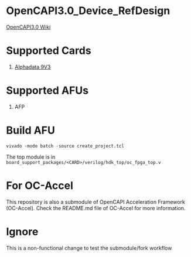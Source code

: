 # OpenCAPI3.0_Device_RefDesign

[OpenCAPI3.0 Wiki](https://github.com/OpenCAPI/OpenCAPI3.0_Client_RefDesign/wiki)

# Supported Cards
1. [Alphadata 9V3](https://www.alpha-data.com/dcp/products.php?product=adm-pcie-9v3)

# Supported AFUs
1. AFP

# Build AFU
```
vivado -mode batch -source create_project.tcl
```

The top module is in `board_support_packages/<CARD>/verilog/hdk_top/oc_fpga_top.v`

# For OC-Accel
This repository is also a submodule of OpenCAPI Acceleration Framework (OC-Accel). Check the README.md file of OC-Accel for more information.

# Ignore
This is a non-functional change to test the submodule/fork workflow
